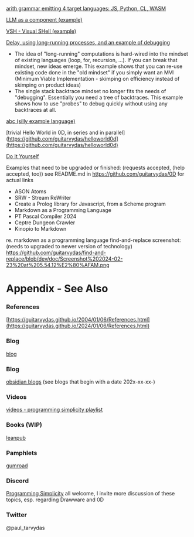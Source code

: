 [arith grammar emitting 4 target languages: JS, Python, CL, WASM](https://github.com/guitarvydas/arith0d)

[LLM as a component (example)](https://github.com/guitarvydas/llm0d)

[VSH - Visual SHell (example)](https://github.com/guitarvydas/vsh0d)

[Delay, using long-running processes, and an example of debugging](https://github.com/guitarvydas/delay0d)

- The idea of "long-running" computations is hard-wired into the mindset of existing languages (loop, for, recursion, ...). If you can break that mindset, new ideas emerge. This example shows that you can re-use existing code done in the "old mindset" if you simply want an MVI (Minimum Viable Implementation - skimping on efficiency instead of skimping on product ideas)
- The single stack backtrace mindset no longer fits the needs of "debugging". Essentially you need a tree of backtraces. This example shows how to use "probes" to debug quickly without using any backtraces at all.

[abc (silly example language)](https://github.com/guitarvydas/abc0d)

[trivial Hello World in 0D, in series and in parallel](https://github.com/guitarvydas/helloworld0d](https://github.com/guitarvydas/helloworld0d)

[Do It Yourself](https://github.com/guitarvydas/0D)

Examples that need to be upgraded or finished: (requests accepted, (help accepted, too))
see README.md in https://github.com/guitarvydas/0D for actual links
- ASON Atoms
- SRW - Stream ReWriter
- Create a Prolog library for Javascript, from a Scheme program
- Markdown as a Programming Language
- PT Pascal Compiler 2024
- Ceptre Dungeon Crawler
- Kinopio to Markdown

re. markdown as a programming language 
find-and-replace screenshot: (needs to upgraded to newer version of technology)
https://github.com/guitarvydas/find-and-replace/blob/dev/doc/Screenshot%202024-02-23%20at%205.54.12%E2%80%AFAM.png


# Appendix - See Also

### References

[https://guitarvydas.github.io/2004/01/06/References.html](https://guitarvydas.github.io/2024/01/06/References.html)

### Blog
[blog](https://guitarvydas.github.io/)

### Blog
[obsidian blogs](https://publish.obsidian.md/programmingsimplicity) (see blogs that begin with a date 202x-xx-xx-)
### Videos
[videos - programming simplicity playlist](https://www.youtube.com/@programmingsimplicity2980)
### Books (WIP)
[leanpub](https://leanpub.com/u/paul-tarvydas)
### Pamphlets
[gumroad](https://tarvydas.gumroad.com/l/dvtej?_gl=1*o7hy6z*_ga*MjA0NzUyMDY1Mi4xNzA3NDc3MDIx*_ga_6LJN6D94N6*MTcwNzQ3NzAyMC4xLjEuMTcwNzQ3NzI5Ni4wLjAuMA..)
### Discord
[Programming Simplicity](https://discord.gg/Jjx62ypR) all welcome, I invite more discussion of these topics, esp. regarding Drawware and 0D
### Twitter
@paul_tarvydas

<script src="https://utteranc.es/client.js" 
        repo="guitarvydas/guitarvydas.github.io" 
        issue-term="pathname" 
        theme="github-light" 
        crossorigin="anonymous" 
        async> 
</script> 

